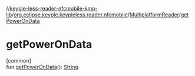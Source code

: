 //[keyple-less-reader-nfcmobile-kmp-lib](../../../index.md)/[org.eclipse.keyple.keypleless.reader.nfcmobile](../index.md)/[MultiplatformReader](index.md)/[getPowerOnData](get-power-on-data.md)

# getPowerOnData

[common]\
fun [getPowerOnData](get-power-on-data.md)(): [String](https://kotlinlang.org/api/latest/jvm/stdlib/kotlin/-string/index.html)
